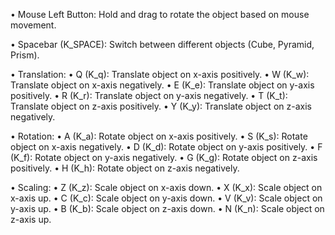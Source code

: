 •	Mouse Left Button: Hold and drag to rotate the object based on mouse movement.

•	Spacebar (K_SPACE): Switch between different objects (Cube, Pyramid, Prism).

•	Translation:
•	Q (K_q): Translate object on x-axis positively.
•	W (K_w): Translate object on x-axis negatively.
•	E (K_e): Translate object on y-axis positively.
•	R (K_r): Translate object on y-axis negatively.
•	T (K_t): Translate object on z-axis positively.
•	Y (K_y): Translate object on z-axis negatively.

•	Rotation:
•	A (K_a): Rotate object on x-axis positively.
•	S (K_s): Rotate object on x-axis negatively.
•	D (K_d): Rotate object on y-axis positively.
•	F (K_f): Rotate object on y-axis negatively.
•	G (K_g): Rotate object on z-axis positively.
•	H (K_h): Rotate object on z-axis negatively.

•	Scaling:
•	Z (K_z): Scale object on x-axis down.
•	X (K_x): Scale object on x-axis up.
•	C (K_c): Scale object on y-axis down.
•	V (K_v): Scale object on y-axis up.
•	B (K_b): Scale object on z-axis down.
•	N (K_n): Scale object on z-axis up.
